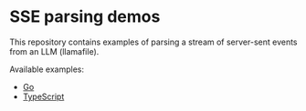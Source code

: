 # SSE parsing demos

This repository contains examples of parsing a stream of server-sent events from
an LLM (llamafile).

Available examples:

- [Go](./golang/)
- [TypeScript](./typescript/)
